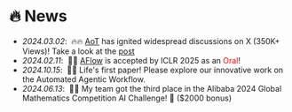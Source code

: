 # 🔥 News
- *2024.03.02*: &nbsp;🔥🔥 [AoT](https://arxiv.org/abs/2502.12018) has ignited widespread discussions on X (350K+ Views)! Take a look at the [post](https://x.com/didiforx/status/1895902471635288252)
- *2024.02.11*: &nbsp;🥳🥳 [AFlow](https://arxiv.org/abs/2410.10762) is accepted by ICLR 2025 as an <span style="color: red;">Oral</span>!
- *2024.10.15*: &nbsp;📑📑 Life's first paper! Please explore our innovative work on the Automated Agentic Workflow.
- *2024.06.13*: &nbsp;🎉🎉 My team got the third place in the Alibaba 2024 Global Mathematics Competition AI Challenge! 🥉 ($2000 bonus)

